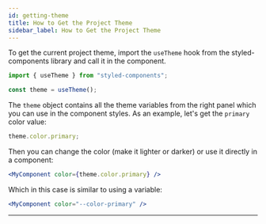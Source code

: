 ```yaml
---
id: getting-theme
title: How to Get the Project Theme
sidebar_label: How to Get the Project Theme
---
```


To get the current project theme, import the `useTheme` hook from the styled-components library and call it in the component.

```js
import { useTheme } from "styled-components";

const theme = useTheme();
```

The `theme` object contains all the theme variables from the right panel which you can use in the component styles. As an example, let's get the `primary` color value:

```js
theme.color.primary;
```

Then you can change the color (make it lighter or darker) or use it directly in a component:

```jsx
<MyComponent color={theme.color.primary} />
```

Which in this case is similar to using a variable:

```jsx
<MyComponent color="--color-primary" />
```

---
